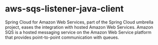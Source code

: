 # aws-sqs-listener-java-client
Spring Cloud for Amazon Web Services, part of the Spring Cloud umbrella project, eases the integration with hosted Amazon Web Services. Amazon SQS is a hosted messaging service on the Amazon Web Service platform that provides point-to-point communication with queues.
